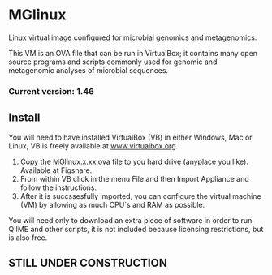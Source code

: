 # MGlinux

Linux virtual image configured for microbial genomics and metagenomics.

This VM is an OVA file that can be run in VirtualBox; it contains many open source programs and scripts commonly used for genomic and metagenomic analyses of microbial sequences.

### Current version: 1.46

## Install

You will need to have installed VirtualBox (VB) in either Windows, Mac or Linux, VB is freely available at www.virtualbox.org. 
1. Copy the MGlinux.x.xx.ova file to you hard drive (anyplace you like). Available at Figshare.
2. From within VB click in the menu File and then Import Appliance and follow the instructions.
3. After it is succssesfully imported, you can configure the virtual machine (VM) by allowing as much CPU´s and RAM as possible.

You will need only to download an extra piece of software in order to run QIIME and other scripts, it is not included because licensing restrictions, but is also free.

## STILL UNDER CONSTRUCTION
